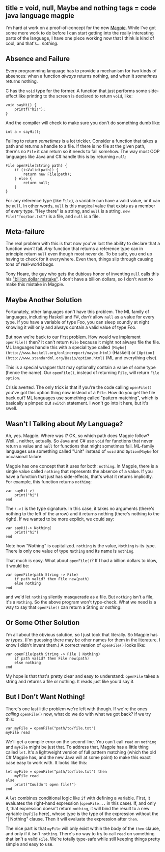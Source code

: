 title = void, null, Maybe and nothing
tags = code java language magpie
---
I'm hard at work on a proof-of-concept for the new [Magpie](http://bitbucket.org/munificent/magpie). While I've
got some more work to do before I can start getting into the really
interesting parts of the language, I have one piece working now that I think
is kind of cool, and that's… _nothing_.

## Absence and Failure

Every programming language has to provide a mechanism for two kinds of
absences: when a function _always_ returns nothing, and when it _sometimes_
returns nothing.

C has the `void` type for the former. A function that just performs some side-
effect like printing to the screen is declared to return `void`, like:

    void sayHi() {
        printf("hi!");
    }

And the compiler will check to make sure you don't do something dumb like:

    int a = sayHi();

Failing to return _sometimes_ is a lot trickier. Consider a function that
takes a path and returns a handle to a file. If there is no file at the given
path, there's no `File` it can return so it needs to fail somehow. The way
most OOP languages like Java and C# handle this is by returning `null`:

    File openFile(String path) {
        if (isValid(path)) {
            return new File(path);
        } else {
            return null;
        }
    }

For any reference type (like `File`), a variable can have a valid value, or it
can be `null`. In other words, `null` is this magical value that exists as a
member of every type. "Hey there" is a string, and `null` is a string. `new
File("foo/bar.txt")` is a file, and `null` is a file.

## Meta-failure

The real problem with this is that now you've lost the ability to declare that
a function _won't_ fail. _Any_ function that returns a reference type can in
principle return `null` even though most never do. To be safe, you end up
having to check for it everywhere. Even then, things slip through causing tons
of real-world bugs.

Tony Hoare, the guy who gets the dubious honor of inventing `null` calls this
his ["billion dollar mistake"](http://lambda-the-ultimate.org/node/3186). I don't have a billion dollars, so I don't
want to make this mistake in Magpie.

## Maybe Another Solution

Fortunately, other languages don't have this problem. The ML family of
languages, including Haskell and F#, _don't_ allow `null` as a value for every
type. If you have a variable of type Foo, you can sleep soundly at night
knowing it will only and always contain a valid value of type Foo.

But now we're back to our first problem. How would we implement `openFile()`
then? It can't return `File` because it might not always file the file. ML
languages handle this with a special type called `[Maybe](http://www.haskell.org/onlinereport/maybe.html)` (Haskell) or
`[Option](http://www.standardml.org/Basis/option.html)` (ML and everything else).

This is a special wrapper that may optionally contain a value of some type
(hence the name). Our `openFile()`, instead of returning `File`, will return
`File option`.

Crisis averted. The only trick is that if you're the code calling `openFile()`
you've got this option thing now instead of a `File`. How do you get the file
back out? ML languages use something called "pattern matching", which is
basically a pimped out `switch` statement. I won't go into it here, but it's
swell.

## Wasn't I Talking about _My_ Language?

Ah, yes. Magpie. Where was I? OK, so which path does Magpie follow? Well…
neither, actually. So Java and C# use `void` for functions that never return a
value and `null` for functions that might sometimes fail. ML-family languages
use something called "Unit" instead of `void` and `Option`/`Maybe` for
occasional failure.

Magpie has one concept that it uses for both: `nothing`. In Magpie, there is a
single value called `nothing` that represents the absence of a value. If you
have a function that just has side-effects, that's what it returns implicitly.
For example, this function returns `nothing`:

    var sayHi(->)
        print("hi")
    end

The `(->)` is the type signature. In this case, it takes no arguments (there's
nothing to the left of the arrow) and it returns nothing (there's nothing to
the right). If we wanted to be more explicit, we could say:

    var sayHi(-> Nothing)
        print("hi")
    end

Note how "Nothing" is capitalized. `nothing` is the value, `Nothing` is its
type. There is only one value of type `Nothing` and its name is `nothing`.

That much is easy. What about `openFile()`? If I had a billion dollars to
blow, it would be:

    var openFile(path String -> File)
        if path valid? then File new(path)
        else nothing
    end

and we'd let `nothing` silently masquerade as a file. But `nothing` isn't a
file, it's a `Nothing`. So the above program won't type-check. What we need is
a way to say that `openFile()` can return a String _or nothing_.

## Or Some Other Solution

I'm all about the obvious solution, so I just took that literally. So Magpie
has _or types_. (I'm guessing there may be other names for them in the
literature. I know I didn't invent them.) A correct version of `openFile()`
looks like:

    var openFile(path String -> File | Nothing)
        if path valid? then File new(path)
        else nothing
    end

My hope is that that's pretty clear and easy to understand: `openFile` takes a
string and returns a file or nothing. It reads just like you'd say it.

## But I Don't Want Nothing!

There's one last little problem we're left with though. If we're the ones
_calling_ `openFile()` now, what do we do with what we got back? If we try
this:

    var myFile = openFile("path/to/file.txt")
    myFile read

We'll get a compile error on the second line. You can't call `read` on
`nothing` and `myFile` might be just that. To address that, Magpie has a
little thing called `let`. It's a lightweight version of full pattern matching
(which the old C# Magpie has, and the new Java will at some point) to make
this exact case easy to work with. It looks like this:

    let myFile = openFile("path/to/file.txt") then
        myFile read
    else
        print("Couldn't open file!")
    end

A `let` combines conditional logic like `if` with defining a variable. First,
it evaluates the right-hand expression (`openFile...` in this case). If, and
only if, that expression doesn't return `nothing`, it will bind the result to
a new variable (`myFile` here), whose type is the type of the expression
without the "| Nothing" clause. Then it will evaluate the expression after
`then`.

The nice part is that `myFile` will only exist within the body of the `then`
clause, and only if it isn't `nothing`. There's no way to try to call `read`
on something that isn't a valid `File`. We're totally type-safe while still
keeping things pretty simple and easy to use.

